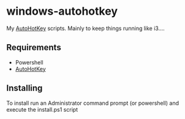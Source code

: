 # windows-autohotkey

My [AutoHotKey](https://www.autohotkey.com/) scripts. Mainly to keep things running like i3....

## Requirements
 * Powershell
 * [AutoHotKey](https://www.autohotkey.com/)

## Installing

To install run an Administrator command prompt (or powershell) and execute the install.ps1 script
